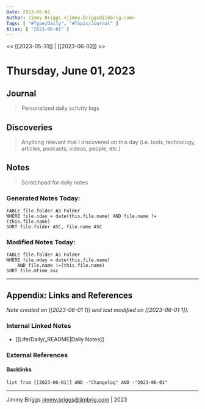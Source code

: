 ```yaml
---
Date: 2023-06-01
Author: Jimmy Briggs <jimmy.briggs@jimbrig.com>
Tags: [ "#Type/Daily", "#Topic/Journal" ]
Alias: [ "2023-06-01" ]
---
```


<< [[2023-05-31]] | [[2023-06-02]] >>

# Thursday, June 01, 2023

## Journal

> Personalized daily activity logs

## Discoveries

> Anything relevant that I discovered on this day (i.e. tools, technology, articles, podcasts, videos, people, etc.)

## Notes

> Scratchpad for daily notes

### Generated Notes Today:

```dataview
TABLE file.folder AS Folder 
WHERE file.cday = date(this.file.name) AND file.name !=(this.file.name) 
SORT file.folder ASC, file.name ASC
```

### Modified Notes Today:

```dataview
TABLE file.folder AS Folder
WHERE file.mday = date(this.file.name) 
	AND file.name !=(this.file.name)
SORT file.mtime asc
```

***

## Appendix: Links and References

*Note created on [[2023-06-01 1]] and last modified on [[2023-06-01 1]].*

### Internal Linked Notes

- [[Life/Daily/_README|Daily Notes]]

### External References

#### Backlinks

```dataview
list from [[2023-06-01]] AND -"Changelog" AND -"2023-06-01"
```


***

Jimmy Briggs <jimmy.briggs@jimbrig.com> | 2023